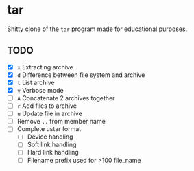 # tar

Shitty clone of the `tar` program made for educational purposes.

## TODO

- [x] `x` Extracting archive
- [x] `d` Difference between file system and archive
- [x] `t` List archive
- [x] `v` Verbose mode
- [ ] `A` Concatenate 2 archives together
- [ ] `r` Add files to archive
- [ ] `u` Update file in archive
- [ ] Remove `..` from member name
- [ ] Complete ustar format
    - [ ] Device handling
    - [ ] Soft link handling
    - [ ] Hard link handling
    - [ ] Filename prefix used for >100 file\_name
